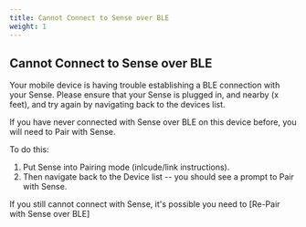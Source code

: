 ```yaml
---
title: Cannot Connect to Sense over BLE
weight: 1
---
```


## Cannot Connect to Sense over BLE

Your mobile device is having trouble establishing a BLE connection with your Sense. Please ensure that your Sense is plugged in, and nearby (x feet), and try again by navigating back to the devices list. 


If you have never connected with Sense over BLE on this device before, you will need to Pair with Sense. 

To do this:


1. Put Sense into Pairing mode (inlcude/link instructions). 
2. Then navigate back to the Device list -- you should see a prompt to Pair with Sense. 


If you still cannot connect with Sense, it's possible you need to [Re-Pair with Sense over BLE]